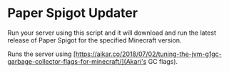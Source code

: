 # Paper Spigot Updater

Run your server using this script and it will download and run the latest release of Paper Spigot for the specified Minecraft version.

Runs the server using [https://aikar.co/2018/07/02/tuning-the-jvm-g1gc-garbage-collector-flags-for-minecraft/](Akari's GC flags).